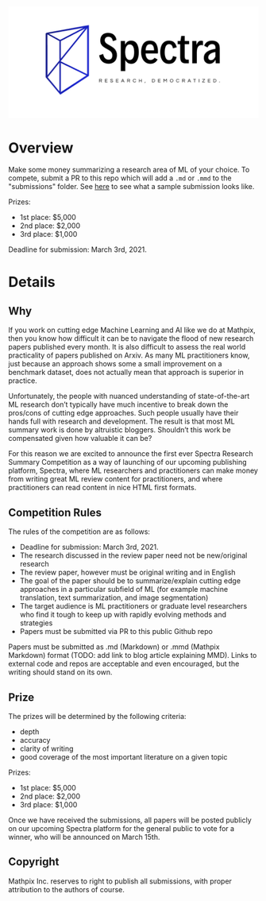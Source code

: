 ![Logo](logo.png)

# Overview

Make some money summarizing a research area of ML of your choice.  To compete, submit a PR to this repo which will add a `.md` or `.mmd` to the "submissions" folder.  See [here](./submissions/example.md) to see what a sample submission looks like.

Prizes:
- 1st place: $5,000
- 2nd place: $2,000
- 3rd place: $1,000

Deadline for submission: March 3rd, 2021.

# Details

## Why

If you work on cutting edge Machine Learning and AI like we do at Mathpix, then you know how difficult it can be to navigate the flood of new research papers published every month. It is also difficult to assess the real world practicality of papers published on Arxiv. As many ML practitioners know, just because an approach shows some a small improvement on a benchmark dataset, does not actually mean that approach is superior in practice.  

Unfortunately, the people with nuanced understanding of state-of-the-art ML research don’t typically have much incentive to break down the pros/cons of cutting edge approaches. Such people usually have their hands full with research and development. The result is that most ML summary work is done by altruistic bloggers. Shouldn’t this work be compensated given how valuable it can be? 

For this reason we are excited to announce the first ever Spectra Research Summary Competition as a way of launching of our upcoming publishing platform, Spectra, where ML researchers and practitioners can make money from writing great ML review content for practitioners, and where practitioners can read content in nice HTML first formats.  

## Competition Rules

The rules of the competition are as follows:

- Deadline for submission: March 3rd, 2021.
- The research discussed in the review paper need not be new/original research
- The review paper, however must be original writing and in English
- The goal of the paper should be to summarize/explain cutting edge approaches in a particular subfield of ML (for example machine translation, text summarization, and image segmentation)
- The target audience is ML practitioners or graduate level researchers who find it tough to keep up with rapidly evolving methods and strategies
- Papers must be submitted via PR to this public Github repo

Papers must be submitted as .md (Markdown) or .mmd (Mathpix Markdown) format (TODO: add link to blog article explaining MMD).  Links to external code and repos are acceptable and even encouraged, but the writing should stand on its own.  

## Prize 

The prizes will be determined by the following criteria:

- depth 
- accuracy
- clarity of writing
- good coverage of the most important literature on a given topic

Prizes:
- 1st place: $5,000
- 2nd place: $2,000
- 3rd place: $1,000

Once we have received the submissions, all papers will be posted publicly on our upcoming Spectra platform for the general public to vote for a winner, who will be announced on March 15th.

## Copyright 

Mathpix Inc. reserves to right to publish all submissions, with proper attribution to the authors of course.  
